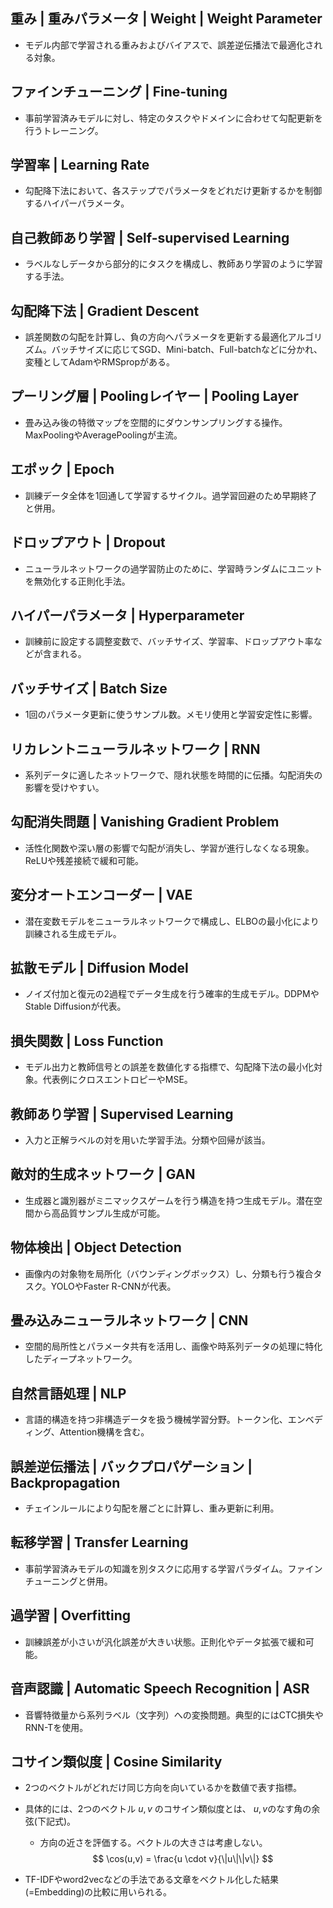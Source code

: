 <!-- 記事URL:https://github.com/takata150802/tech_glossary/blob/main/output/ai/deep-learning.md# -->

## 重み | 重みパラメータ | Weight | Weight Parameter
- モデル内部で学習される重みおよびバイアスで、誤差逆伝播法で最適化される対象。

## ファインチューニング | Fine-tuning
- 事前学習済みモデルに対し、特定のタスクやドメインに合わせて勾配更新を行うトレーニング。

## 学習率 | Learning Rate
- 勾配降下法において、各ステップでパラメータをどれだけ更新するかを制御するハイパーパラメータ。

## 自己教師あり学習 | Self-supervised Learning
- ラベルなしデータから部分的にタスクを構成し、教師あり学習のように学習する手法。

## 勾配降下法 | Gradient Descent
- 誤差関数の勾配を計算し、負の方向へパラメータを更新する最適化アルゴリズム。バッチサイズに応じてSGD、Mini-batch、Full-batchなどに分かれ、変種としてAdamやRMSpropがある。

## プーリング層 | Poolingレイヤー | Pooling Layer
- 畳み込み後の特徴マップを空間的にダウンサンプリングする操作。MaxPoolingやAveragePoolingが主流。

## エポック | Epoch
- 訓練データ全体を1回通して学習するサイクル。過学習回避のため早期終了と併用。

## ドロップアウト | Dropout
- ニューラルネットワークの過学習防止のために、学習時ランダムにユニットを無効化する正則化手法。

## ハイパーパラメータ | Hyperparameter
- 訓練前に設定する調整変数で、バッチサイズ、学習率、ドロップアウト率などが含まれる。

## バッチサイズ | Batch Size
- 1回のパラメータ更新に使うサンプル数。メモリ使用と学習安定性に影響。

## リカレントニューラルネットワーク | RNN
- 系列データに適したネットワークで、隠れ状態を時間的に伝播。勾配消失の影響を受けやすい。

## 勾配消失問題 | Vanishing Gradient Problem
- 活性化関数や深い層の影響で勾配が消失し、学習が進行しなくなる現象。ReLUや残差接続で緩和可能。

## 変分オートエンコーダー | VAE
- 潜在変数モデルをニューラルネットワークで構成し、ELBOの最小化により訓練される生成モデル。

## 拡散モデル | Diffusion Model
- ノイズ付加と復元の2過程でデータ生成を行う確率的生成モデル。DDPMやStable Diffusionが代表。

## 損失関数 | Loss Function
- モデル出力と教師信号との誤差を数値化する指標で、勾配降下法の最小化対象。代表例にクロスエントロピーやMSE。

## 教師あり学習 | Supervised Learning
- 入力と正解ラベルの対を用いた学習手法。分類や回帰が該当。

## 敵対的生成ネットワーク | GAN
- 生成器と識別器がミニマックスゲームを行う構造を持つ生成モデル。潜在空間から高品質サンプル生成が可能。

## 物体検出 | Object Detection
- 画像内の対象物を局所化（バウンディングボックス）し、分類も行う複合タスク。YOLOやFaster R-CNNが代表。

## 畳み込みニューラルネットワーク | CNN
- 空間的局所性とパラメータ共有を活用し、画像や時系列データの処理に特化したディープネットワーク。

## 自然言語処理 | NLP
- 言語的構造を持つ非構造データを扱う機械学習分野。トークン化、エンベディング、Attention機構を含む。

## 誤差逆伝播法 | バックプロパゲーション | Backpropagation
- チェインルールにより勾配を層ごとに計算し、重み更新に利用。

## 転移学習 | Transfer Learning
- 事前学習済みモデルの知識を別タスクに応用する学習パラダイム。ファインチューニングと併用。

## 過学習 | Overfitting
- 訓練誤差が小さいが汎化誤差が大きい状態。正則化やデータ拡張で緩和可能。

## 音声認識 | Automatic Speech Recognition | ASR
- 音響特徴量から系列ラベル（文字列）への変換問題。典型的にはCTC損失やRNN-Tを使用。

## コサイン類似度 | Cosine Similarity
- 2つのベクトルがどれだけ同じ方向を向いているかを数値で表す指標。
- 具体的には、2つのベクトル $u, v$ のコサイン類似度とは、 $u, v$のなす角の余弦(下記式)。
  - 方向の近さを評価する。ベクトルの大きさは考慮しない。
  $$
  \cos(u,v) = \frac{u \cdot v}{\|u\|\|v\|}
  $$

- TF-IDFやword2vecなどの手法である文章をベクトル化した結果(=Embedding)の比較に用いられる。
